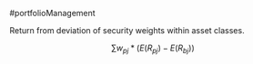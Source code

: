 #portfolioManagement 

Return from deviation of security weights within asset classes. 

$$
\sum w_{pj} * (E(R_{pj}) - E(R_{bj}))
$$
